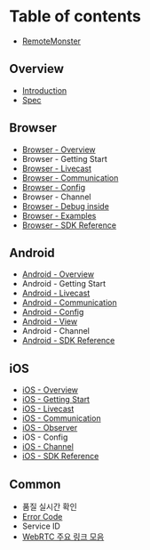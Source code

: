 # Table of contents

* [RemoteMonster](README.md)

## Overview

* [Introduction](overview/introduction.md)
* [Spec](overview/spec.md)

## Browser

* [Browser - Overview](browser/browser-overview.md)
* Browser - Getting Start
* [Browser - Livecast](browser/browser-livecast.md)
* [Browser - Communication](browser/browser-communication.md)
* [Browser - Config](browser/browser-config.md)
* Browser - Channel
* [Browser - Debug inside](browser/browser-debug-inside.md)
* [Browser - Examples](browser/browser-examples.md)
* [Browser - SDK Reference](https://remotemonster.github.io/browser-sdk/doc/)

## Android

* [Android - Overview](android/android-overview.md)
* Android - Getting Start
* [Android - Livecast](android/android-livecast.md)
* [Android - Communication](android/android-communication.md)
* [Android - Config](android/android-config.md)
* [Android - View](android/android-view.md)
* Android - Channel
* [Android - SDK Reference](https://remotemonster.github.io/android-sdk/)

## iOS

* [iOS - Overview](ios/ios-overview.md)
* [iOS - Getting Start](ios/ios-getting-start.md)
* [iOS - Livecast](ios/ios-livecast.md)
* [iOS - Communication](ios/ios-communication.md)
* [iOS - Observer](ios/ios-observer.md)
* iOS - Config
* [iOS - Channel](ios/ios-channel.md)
* [iOS - SDK Reference](https://remotemonster.github.io/remon-ios-sdk/)

## Common

* 품질 실시간 확인
* [Error Code](common/error-code.md)
* Service ID
* [WebRTC 주요 링크 모음](common/webrtc.md)

